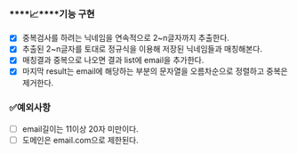 ### ****📈****기능 구현

- [x]  중복검사를 하려는 닉네임을 연속적으로 2~n글자까지 추출한다.
- [x]  추출된 2~n글자를 토대로 정규식을 이용해 저장된 닉네임들과 매칭해본다.
- [x]  매칭결과 중복으로 나오면 결과 list에 email을 추가한다.
- [x]  마지막 result는 email에 해당하는 부분의 문자열을 오름차순으로 정렬하고 중복은 제거한다.

### ✅예외사항

- [ ]  email길이는 11이상 20자 미만이다.
- [ ]  도메인은 email.com으로 제한된다.